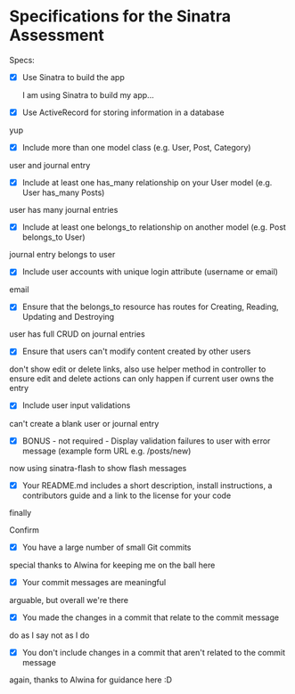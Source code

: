 # Specifications for the Sinatra Assessment

Specs:

- [x] Use Sinatra to build the app

  I am using Sinatra to build my app...

- [x] Use ActiveRecord for storing information in a database

yup

- [x] Include more than one model class (e.g. User, Post, Category)

user and journal entry

- [x] Include at least one has_many relationship on your User model (e.g. User has_many Posts)

user has many journal entries

- [x] Include at least one belongs_to relationship on another model (e.g. Post belongs_to User)

journal entry belongs to user

- [x] Include user accounts with unique login attribute (username or email)

email

- [x] Ensure that the belongs_to resource has routes for Creating, Reading, Updating and Destroying

user has full CRUD on journal entries

- [x] Ensure that users can't modify content created by other users

don't show edit or delete links, also use helper method in controller to ensure edit and delete actions can only happen if current user owns the entry

- [x] Include user input validations

can't create a blank user or journal entry

- [x] BONUS - not required - Display validation failures to user with error message (example form URL e.g. /posts/new)

now using sinatra-flash to show flash messages

- [x] Your README.md includes a short description, install instructions, a contributors guide and a link to the license for your code

finally

Confirm

- [x] You have a large number of small Git commits

special thanks to Alwina for keeping me on the ball here

- [x] Your commit messages are meaningful

arguable, but overall we're there

- [x] You made the changes in a commit that relate to the commit message

do as I say not as I do

- [x] You don't include changes in a commit that aren't related to the commit message

again, thanks to Alwina for guidance here :D
